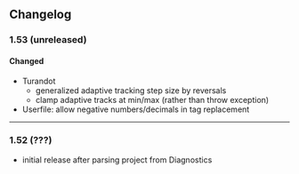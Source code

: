 ## Changelog

### 1.53 (unreleased)
#### Changed
- Turandot
  - generalized adaptive tracking step size by reversals
  - clamp adaptive tracks at min/max (rather than throw exception)
- Userfile: allow negative numbers/decimals in tag replacement

---

### 1.52 (???)
- initial release after parsing project from Diagnostics

